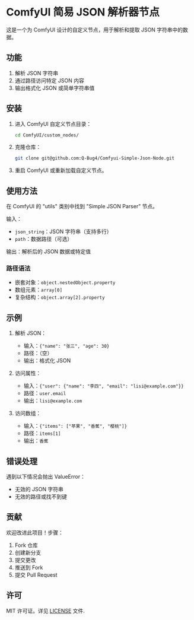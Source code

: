# ComfyUI 简易 JSON 解析器节点

这是一个为 ComfyUI 设计的自定义节点，用于解析和提取 JSON 字符串中的数据。

## 功能

1. 解析 JSON 字符串
2. 通过路径访问特定 JSON 内容
3. 输出格式化 JSON 或简单字符串值

## 安装

1. 进入 ComfyUI 自定义节点目录：
   ```bash
   cd ComfyUI/custom_nodes/
   ```
2. 克隆仓库：
   ```bash
   git clone git@github.com:Q-Bug4/Comfyui-Simple-Json-Node.git
   ```
3. 重启 ComfyUI 或重新加载自定义节点。

## 使用方法

在 ComfyUI 的 "utils" 类别中找到 "Simple JSON Parser" 节点。

输入：
- `json_string`：JSON 字符串（支持多行）
- `path`：数据路径（可选）

输出：解析后的 JSON 数据或特定值

### 路径语法

- 嵌套对象：`object.nestedObject.property`
- 数组元素：`array[0]`
- 复杂结构：`object.array[2].property`

## 示例

1. 解析 JSON：
   - 输入：`{"name": "张三", "age": 30}`
   - 路径：（空）
   - 输出：格式化 JSON

2. 访问属性：
   - 输入：`{"user": {"name": "李四", "email": "lisi@example.com"}}`
   - 路径：`user.email`
   - 输出：`lisi@example.com`

3. 访问数组：
   - 输入：`{"items": ["苹果", "香蕉", "樱桃"]}`
   - 路径：`items[1]`
   - 输出：`香蕉`

## 错误处理

遇到以下情况会抛出 ValueError：
- 无效的 JSON 字符串
- 无效的路径或找不到键

## 贡献

欢迎改进此项目！步骤：
1. Fork 仓库
2. 创建新分支
3. 提交更改
4. 推送到 Fork
5. 提交 Pull Request

## 许可

MIT 许可证。详见 [LICENSE](LICENSE) 文件.


